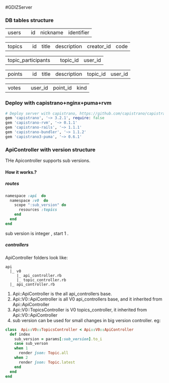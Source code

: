 #GDIZServer 

### DB tables structure
<table>
	<td> users </td> 
	<td></td> 
	<td> id </td> 
	<td> nickname </td>
	<td> identifier </td>
</table>
<table>
	<td> topics </td>
	<td></td>
	<td> id </td>
	<td> title </td> 
  <td> description </td> 
  <td> creator_id </td> 
  <td> code </td>
</table>
<table>
  <td> topic_participants </td>
  <td></td>
  <td> topic_id </td> 
  <td> user_id </td>
</table>
<table>
	<td> points </td>
	<td></td>
	<td> id </td>
	<td> title </td>
	<td> description </td>
	<td> topic_id </td>
	<td> user_id </td>
</table>
<table>
	<td> votes </td>
	<td></td>
	<td> user_id </td> 
	<td> point_id </td>
	<td> kind </td> 
</table>


### Deploy with capistrano+nginx+puma+rvm
```ruby
# Deploy server with capistrano, https://github.com/capistrano/capistrano
gem 'capistrano', '~> 3.2.1', require: false
gem 'capistrano-rvm', '~> 0.1.1'
gem 'capistrano-rails', '~> 1.1.1'
gem 'capistrano-bundler', '~> 1.1.2'
gem 'capistrano3-puma', '~> 0.6.1'
```

### ApiController with version structure

THe Apicontroller supports sub versions.

#### How it works.?

##### routes
```ruby
namespace :api  do
  namespace :v0  do
    scope ":sub_version" do
      resources :topics
    end
  end
end
``` 
sub version is integer , start 1 .

##### controllers

ApiController folders look like:

```
api
  |_ v0
     |_ api_controller.rb
     |_ topic_controller.rb
  |_ api_controller.rb
```

1. Api::ApiController is the all api_controllers base.
2. Api::V0::ApiController is all V0 api_controllers base, and it inherited from Api::ApiController
3. Api::V0::TopicsController is V0 topics_controller, it inherited from Api::V0::ApiController
4. sub version can be used for small changes in big version controller. eg:
```ruby
class  Api::V0::TopicsController < Api::V0::ApiController
  def index
    sub_version = params[:sub_version].to_i
    case sub_verson
    when 1
      render json: Topic.all
    when 2
      render json: Topic.latest
    end
  end
end
```


